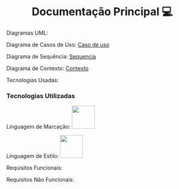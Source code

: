 <div align='center'>
<h1>Documentação Principal 💻</h1>
</div>

Diagramas UML:

Diagrama de Casos de Uso: <a href=#>Caso de uso</a>

Diagrama de Sequência: <a href=#>Sequencia</a>

Diagrama de Contexto: <a href=#>Contexto</a>

Tecnologias Usadas:

<div>
<h3>Tecnologias Utilizadas</h3>
Linguagem de Marcação: <img width='60' height='60' src="https://cdn.jsdelivr.net/gh/devicons/devicon@latest/icons/html5/html5-original-wordmark.svg"/>

Linguagem de Estilo: <img width='60' height='60' src="https://cdn.jsdelivr.net/gh/devicons/devicon@latest/icons/css3/css3-original-wordmark.svg"/></img>
</div>
  
Requisitos Funcionais:

Requisitos Não Funcionais:






